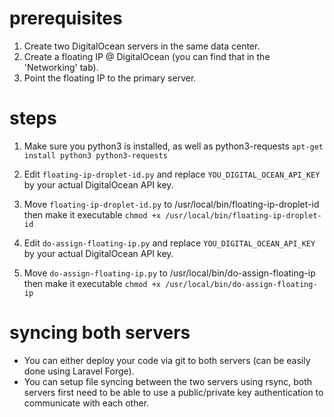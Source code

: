 # prerequisites

1. Create two DigitalOcean servers in the same data center.
2. Create a floating IP @ DigitalOcean (you can find that in the 'Networking' tab).
3. Point the floating IP to the primary server.

# steps

1. Make sure you python3 is installed, as well as python3-requests `apt-get install python3 python3-requests`

2. Edit `floating-ip-droplet-id.py` and replace `YOU_DIGITAL_OCEAN_API_KEY` by your actual DigitalOcean API key.

3. Move `floating-ip-droplet-id.py` to /usr/local/bin/floating-ip-droplet-id then make it executable `chmod +x /usr/local/bin/floating-ip-droplet-id`

4. Edit `do-assign-floating-ip.py` and replace `YOU_DIGITAL_OCEAN_API_KEY` by your actual DigitalOcean API key.

5. Move `do-assign-floating-ip.py` to /usr/local/bin/do-assign-floating-ip then make it executable `chmod +x /usr/local/bin/do-assign-floating-ip`

# syncing both servers

- You can either deploy your code via git to both servers (can be easily done using Laravel Forge).
- You can setup file syncing between the two servers using rsync, both servers first need to be able to use a public/private key authentication to communicate with each other.